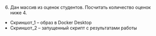 6. Дан массив из оценок студентов. Посчитать количество оценок ниже 4.

- Скриншот_1 – образ в Docker Desktop
- Скриншот_2 – запущенный скрипт с результатами работы
